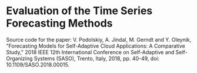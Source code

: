 # Evaluation of the Time Series Forecasting Methods

Source code for the paper:
V. Podolskiy, A. Jindal, M. Gerndt and Y. Oleynik, "Forecasting Models for Self-Adaptive Cloud Applications: A Comparative Study," 2018 IEEE 12th International Conference on Self-Adaptive and Self-Organizing Systems (SASO), Trento, Italy, 2018, pp. 40-49, doi: 10.1109/SASO.2018.00015.
